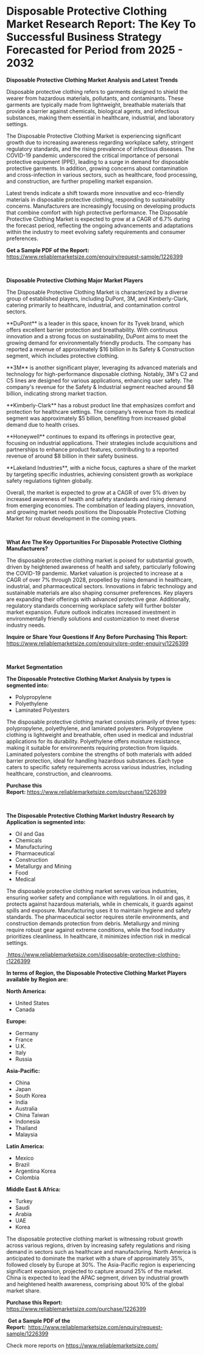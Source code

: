 <p><h1>Disposable Protective Clothing Market Research Report: The Key To Successful Business Strategy Forecasted for Period from 2025 - 2032</h1></p><p><strong>Disposable Protective Clothing Market Analysis and Latest Trends</strong></p>
<p><p>Disposable protective clothing refers to garments designed to shield the wearer from hazardous materials, pollutants, and contaminants. These garments are typically made from lightweight, breathable materials that provide a barrier against chemicals, biological agents, and infectious substances, making them essential in healthcare, industrial, and laboratory settings.</p><p>The Disposable Protective Clothing Market is experiencing significant growth due to increasing awareness regarding workplace safety, stringent regulatory standards, and the rising prevalence of infectious diseases. The COVID-19 pandemic underscored the critical importance of personal protective equipment (PPE), leading to a surge in demand for disposable protective garments. In addition, growing concerns about contamination and cross-infection in various sectors, such as healthcare, food processing, and construction, are further propelling market expansion.</p><p>Latest trends indicate a shift towards more innovative and eco-friendly materials in disposable protective clothing, responding to sustainability concerns. Manufacturers are increasingly focusing on developing products that combine comfort with high protective performance. The Disposable Protective Clothing Market is expected to grow at a CAGR of 6.7% during the forecast period, reflecting the ongoing advancements and adaptations within the industry to meet evolving safety requirements and consumer preferences.</p></p>
<p><strong>Get a Sample PDF of the Report:&nbsp;</strong> <a href="https://www.reliablemarketsize.com/enquiry/request-sample/1226399?utm_campaign=2337&utm_medium=2&utm_source=Github&utm_content=ia&utm_term=05042025&utm_id=disposable-protective-clothing">https://www.reliablemarketsize.com/enquiry/request-sample/1226399</a></p>
<p>&nbsp;</p>
<p><strong>Disposable Protective Clothing Major Market Players</strong></p>
<p><p>The Disposable Protective Clothing Market is characterized by a diverse group of established players, including DuPont, 3M, and Kimberly-Clark, catering primarily to healthcare, industrial, and contamination control sectors. </p><p>**DuPont** is a leader in this space, known for its Tyvek brand, which offers excellent barrier protection and breathability. With continuous innovation and a strong focus on sustainability, DuPont aims to meet the growing demand for environmentally friendly products. The company has reported a revenue of approximately $16 billion in its Safety & Construction segment, which includes protective clothing.</p><p>**3M** is another significant player, leveraging its advanced materials and technology for high-performance disposable clothing. Notably, 3M's C2 and C5 lines are designed for various applications, enhancing user safety. The company's revenue for the Safety & Industrial segment reached around $8 billion, indicating strong market traction.</p><p>**Kimberly-Clark** has a robust product line that emphasizes comfort and protection for healthcare settings. The company’s revenue from its medical segment was approximately $5 billion, benefiting from increased global demand due to health crises.</p><p>**Honeywell** continues to expand its offerings in protective gear, focusing on industrial applications. Their strategies include acquisitions and partnerships to enhance product features, contributing to a reported revenue of around $8 billion in their safety business.</p><p>**Lakeland Industries**, with a niche focus, captures a share of the market by targeting specific industries, achieving consistent growth as workplace safety regulations tighten globally. </p><p>Overall, the market is expected to grow at a CAGR of over 5% driven by increased awareness of health and safety standards and rising demand from emerging economies. The combination of leading players, innovation, and growing market needs positions the Disposable Protective Clothing Market for robust development in the coming years.</p></p>
<p>&nbsp;</p>
<p><strong>What Are The Key Opportunities For Disposable Protective Clothing Manufacturers?</strong></p>
<p><p>The disposable protective clothing market is poised for substantial growth, driven by heightened awareness of health and safety, particularly following the COVID-19 pandemic. Market valuation is projected to increase at a CAGR of over 7% through 2028, propelled by rising demand in healthcare, industrial, and pharmaceutical sectors. Innovations in fabric technology and sustainable materials are also shaping consumer preferences. Key players are expanding their offerings with advanced protective gear. Additionally, regulatory standards concerning workplace safety will further bolster market expansion. Future outlook indicates increased investment in environmentally friendly solutions and customization to meet diverse industry needs.</p></p>
<p><strong>Inquire or Share Your Questions If Any Before Purchasing This Report:</strong> <a href="https://www.reliablemarketsize.com/enquiry/pre-order-enquiry/1226399?utm_campaign=2337&utm_medium=2&utm_source=Github&utm_content=ia&utm_term=05042025&utm_id=disposable-protective-clothing">https://www.reliablemarketsize.com/enquiry/pre-order-enquiry/1226399</a></p>
<p>&nbsp;</p>
<p><strong>Market Segmentation</strong></p>
<p><strong>The Disposable Protective Clothing Market Analysis by types is segmented into:</strong></p>
<p><ul><li>Polypropylene</li><li>Polyethylene</li><li>Laminated Polyesters</li></ul></p>
<p><p>The disposable protective clothing market consists primarily of three types: polypropylene, polyethylene, and laminated polyesters. Polypropylene clothing is lightweight and breathable, often used in medical and industrial applications for its durability. Polyethylene offers moisture resistance, making it suitable for environments requiring protection from liquids. Laminated polyesters combine the strengths of both materials with added barrier protection, ideal for handling hazardous substances. Each type caters to specific safety requirements across various industries, including healthcare, construction, and cleanrooms.</p></p>
<p><strong>Purchase this Report:&nbsp;</strong><a href="https://www.reliablemarketsize.com/purchase/1226399?utm_campaign=2337&utm_medium=2&utm_source=Github&utm_content=ia&utm_term=05042025&utm_id=disposable-protective-clothing">https://www.reliablemarketsize.com/purchase/1226399</a></p>
<p>&nbsp;</p>
<p><strong>The Disposable Protective Clothing Market Industry Research by Application is segmented into:</strong></p>
<p><ul><li>Oil and Gas</li><li>Chemicals</li><li>Manufacturing</li><li>Pharmaceutical</li><li>Construction</li><li>Metallurgy and Mining</li><li>Food</li><li>Medical</li></ul></p>
<p><p>The disposable protective clothing market serves various industries, ensuring worker safety and compliance with regulations. In oil and gas, it protects against hazardous materials, while in chemicals, it guards against spills and exposure. Manufacturing uses it to maintain hygiene and safety standards. The pharmaceutical sector requires sterile environments, and construction demands protection from debris. Metallurgy and mining require robust gear against extreme conditions, while the food industry prioritizes cleanliness. In healthcare, it minimizes infection risk in medical settings.</p></p>
<p><a href="https://www.reliablemarketsize.com/disposable-protective-clothing-r1226399?utm_campaign=2337&utm_medium=2&utm_source=Github&utm_content=ia&utm_term=05042025&utm_id=disposable-protective-clothing">&nbsp;https://www.reliablemarketsize.com/disposable-protective-clothing-r1226399</a></p>
<p><strong>In terms of Region, the Disposable Protective Clothing Market Players available by Region are:</strong></p>
<p>
    <p> <strong> North America: </strong>
        <ul>
            <li>United States</li>
            <li>Canada</li>
        </ul>
        </p> 
    <p> <strong> Europe: </strong>
        <ul>
            <li>Germany</li>
            <li>France</li>
            <li>U.K.</li>
            <li>Italy</li>
            <li>Russia</li>
        </ul>
        </p> 
    <p> <strong> Asia-Pacific: </strong>
        <ul>
            <li>China</li>
            <li>Japan</li>
            <li>South Korea</li>
            <li>India</li>
            <li>Australia</li>
            <li>China Taiwan</li>
            <li>Indonesia</li>
            <li>Thailand</li>
            <li>Malaysia</li>
        </ul>
        </p> 
    <p> <strong> Latin America: </strong>
        <ul>
            <li>Mexico</li>
            <li>Brazil</li>
            <li>Argentina Korea</li>
            <li>Colombia</li>
        </ul>
        </p> 
    <p> <strong> Middle East & Africa: </strong>
        <ul>
            <li>Turkey</li>
            <li>Saudi</li>
            <li>Arabia</li>
            <li>UAE</li>
            <li>Korea</li>
        </ul>
    </p>
    </p>
<p><p>The disposable protective clothing market is witnessing robust growth across various regions, driven by increasing safety regulations and rising demand in sectors such as healthcare and manufacturing. North America is anticipated to dominate the market with a share of approximately 35%, followed closely by Europe at 30%. The Asia-Pacific region is experiencing significant expansion, projected to capture around 25% of the market. China is expected to lead the APAC segment, driven by industrial growth and heightened health awareness, comprising about 10% of the global market share.</p></p>
<p><strong>Purchase this Report: </strong><a href="https://www.reliablemarketsize.com/purchase/1226399?utm_campaign=2337&utm_medium=2&utm_source=Github&utm_content=ia&utm_term=05042025&utm_id=disposable-protective-clothing">https://www.reliablemarketsize.com/purchase/1226399</a></p>
<p>&nbsp;<strong>Get a Sample PDF of the Report:&nbsp;&nbsp;</strong><a href="https://www.reliablemarketsize.com/enquiry/request-sample/1226399?utm_campaign=2337&utm_medium=2&utm_source=Github&utm_content=ia&utm_term=05042025&utm_id=disposable-protective-clothing">https://www.reliablemarketsize.com/enquiry/request-sample/1226399</a></p>
<p><strong></strong></p>
<p>Check more reports on <a href="https://www.reliablemarketsize.com/?utm_campaign=2337&utm_medium=2&utm_source=Github&utm_content=ia&utm_term=05042025&utm_id=disposable-protective-clothing">https://www.reliablemarketsize.com/</a></p>